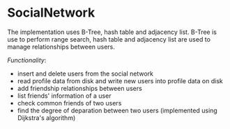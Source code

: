 # SocialNetwork
The implementation uses B-Tree, hash table and adjacency list. B-Tree is use to perform range search, hash table and adjacency list are used to manage relationships between users.

*Functionality*:
* insert and delete users from the social network
* read profile data from disk and write new users into profile data on disk
* add friendship relationships between users
* list friends' information of a user
* check common friends of two users
* find the degree of deparation between two users (implemented using Dijkstra's algorithm)
